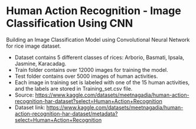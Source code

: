 # Human Action Recognition - Image Classification Using CNN
Building an Image Classification Model using Convolutional Neural Network for rice image dataset.

* Dataset contains 5 different classes of rices: Arborio, Basmati, Ipsala, Jasmine, Karacadag.
* Train folder contains over 12000 images for training the model.
* Test folder contains over 5000 images of human activities.
* Each image in training set is labeled with one of the 15 human activities, and the labels are stored in Training_set.csv file.
* Source: https://www.kaggle.com/datasets/meetnagadia/human-action-recognition-har-dataset?select=Human+Action+Recognition 
* Dataset link: https://www.kaggle.com/datasets/meetnagadia/human-action-recognition-har-dataset/metadata?select=Human+Action+Recognition
